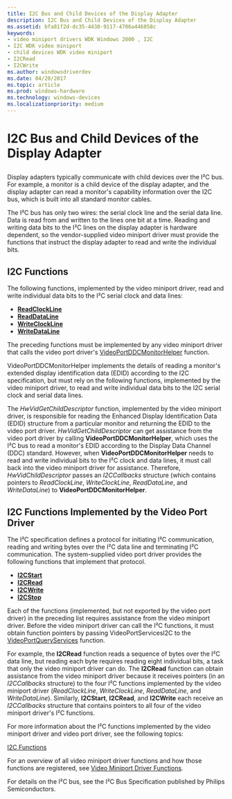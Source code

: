 ```yaml
---
title: I2C Bus and Child Devices of the Display Adapter
description: I2C Bus and Child Devices of the Display Adapter
ms.assetid: bfa81f2d-dc35-4430-9117-4706a446058c
keywords:
- video miniport drivers WDK Windows 2000 , I2C
- I2C WDK video miniport
- child devices WDK video miniport
- I2CRead
- I2CWrite
ms.author: windowsdriverdev
ms.date: 04/20/2017
ms.topic: article
ms.prod: windows-hardware
ms.technology: windows-devices
ms.localizationpriority: medium
---
```


# I2C Bus and Child Devices of the Display Adapter


## <span id="ddk_i2c_bus_and_child_devices_of_the_display_adapter_gg"></span><span id="DDK_I2C_BUS_AND_CHILD_DEVICES_OF_THE_DISPLAY_ADAPTER_GG"></span>


Display adapters typically communicate with child devices over the I²C bus. For example, a monitor is a child device of the display adapter, and the display adapter can read a monitor's capability information over the I2C bus, which is built into all standard monitor cables.

The I²C bus has only two wires: the serial clock line and the serial data line. Data is read from and written to the lines one bit at a time. Reading and writing data bits to the I²C lines on the display adapter is hardware dependent, so the vendor-supplied video miniport driver must provide the functions that instruct the display adapter to read and write the individual bits.

## I2C Functions

The following functions, implemented by the video miniport driver, read and write individual data bits to the I²C serial clock and data lines:

* [**ReadClockLine**](https://docs.microsoft.com/windows-hardware/drivers/ddi/content/video/nc-video-pvideo_read_clock_line)
* [**ReadDataLine**](https://docs.microsoft.com/windows-hardware/drivers/ddi/content/video/nc-video-pvideo_read_data_line)
* [**WriteClockLine**](https://docs.microsoft.com/windows-hardware/drivers/ddi/content/video/nc-video-pvideo_write_clock_line)
* [**WriteDataLine**](https://docs.microsoft.com/windows-hardware/drivers/ddi/content/video/nc-video-pvideo_write_data_line)

The preceding functions must be implemented by any video miniport driver that calls the video port driver's [VideoPortDDCMonitorHelper](https://docs.microsoft.com/windows-hardware/drivers/ddi/content/video/nf-video-videoportddcmonitorhelper) function.

VideoPortDDCMonitorHelper implements the details of reading a monitor's extended display identification data (EDID) according to the I2C specification, but must rely on the following functions, implemented by the video miniport driver, to read and write individual data bits to the I2C serial clock and serial data lines.

The *HwVidGetChildDescriptor* function, implemented by the video miniport driver, is responsible for reading the Enhanced Display Identification Data (EDID) structure from a particular monitor and returning the EDID to the video port driver. *HwVidGetChildDescriptor* can get assistance from the video port driver by calling **VideoPortDDCMonitorHelper**, which uses the I²C bus to read a monitor's EDID according to the Display Data Channel (DDC) standard. However, when **VideoPortDDCMonitorHelper** needs to read and write individual bits to the I²C clock and data lines, it must call back into the video miniport driver for assistance. Therefore, *HwVidChildDescriptor* passes an *I2CCallbacks* structure (which contains pointers to *ReadClockLine*, *WriteClockLine*, *ReadDataLine*, and *WriteDataLine*) to **VideoPortDDCMonitorHelper**.

## I2C Functions Implemented by the Video Port Driver

The I²C specification defines a protocol for initiating I²C communication, reading and writing bytes over the I²C data line and terminating I²C communication. The system-supplied video port driver provides the following functions that implement that protocol.

* [**I2CStart**](https://msdn.microsoft.com/library/windows/hardware/ff567375)
* [**I2CRead**](https://msdn.microsoft.com/library/windows/hardware/ff567372)
* [**I2CWrite**](https://msdn.microsoft.com/library/windows/hardware/ff567378)
* [**I2CStop**](https://msdn.microsoft.com/library/windows/hardware/ff567376)

Each of the functions (implemented, but not exported by the video port driver) in the preceding list requires assistance from the video miniport driver. Before the video miniport driver can call the I²C functions, it must obtain function pointers by passing VideoPortServicesI2C to the [VideoPortQueryServices](https://docs.microsoft.com/windows-hardware/drivers/ddi/content/video/nf-video-videoportqueryservices) function.

For example, the **I2CRead** function reads a sequence of bytes over the I²C data line, but reading each byte requires reading eight individual bits, a task that only the video miniport driver can do. The **I2CRead** function can obtain assistance from the video miniport driver because it receives pointers (in an *I2CCallbacks* structure) to the four I²C functions implemented by the video miniport driver (*ReadClockLine*, *WriteClockLine*, *ReadDataLine*, and *WriteDataLine*). Similarly, **I2CStart**, **I2CRead**, and **I2CWrite** each receive an *I2CCallbacks* structure that contains pointers to all four of the video miniport driver's I²C functions.



For more information about the I²C functions implemented by the video miniport driver and video port driver, see the following topics:

[I2C Functions](i2c-functions.md)

For an overview of all video miniport driver functions and how those functions are registered, see [Video Miniport Driver Functions](https://msdn.microsoft.com/library/windows/hardware/ff570512).

For details on the I²C bus, see the I²C Bus Specification published by Philips Semiconductors.

 

 





